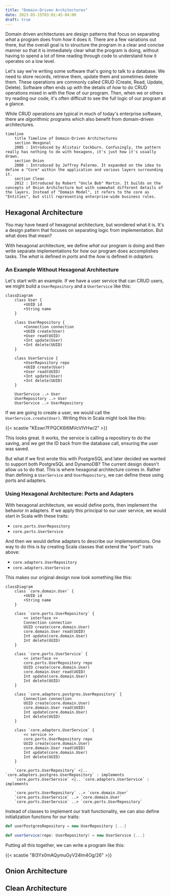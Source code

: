 ```yaml
---
title: "Domain-Driven Architectures"
date: 2023-05-15T03:01:45-04:00
draft: true
---
```


Domain driven architectures are design patterns that focus on separating *what* a program does from *how* it does it. There are a few variations out there, but the overall goal is to structure the program in a clear and concise manner so that it is immediately clear what the program is doing, without having to spend a lot of time reading through code to understand how it operates on a low level.

Let's say we're writing some software that's going to talk to a database. We need to store records, retrieve them, update them and sometimes delete them. These operations are commonly called CRUD (Create, Read, Update, Delete). Software often ends up with the details of *how* to do CRUD operations mixed in with the flow of our program. Then, when we or others try reading our code, it's often difficult to see the full logic of our program at a glance.

While CRUD operations are typical in much of today's enterprise software, there are *algorithmic* programs which also benefit from domain-driven architectures.

```mermaid
timeline
    title Timeline of Domain-Driven Architectures
    section Hexgonal
    2005 : Introduced by Alistair Cockburn. Confusingly, the pattern really has nothing to do with hexagons, it's just how it's usually drawn.
    section Onion
    2008 : Introduced by Jeffrey Palermo. It expanded on the idea to define a "Core" within the application and various layers surrounding it. 
    section Clean
    2012 : Introduced by Robert "Uncle Bob" Martin. It builds on the concepts of Onion Architecture but with somewhat different details of the layers. Instead of "Domain Model", it refers to the core as "Entities", but still representing enterprise-wide business rules.
```

## Hexagonal Architecture

You may have heard of hexagonal architecture, but wondered what it is. It's a design pattern that focuses on separating logic from implementation. But what does that mean?

With hexagonal architecture, we define *what* our program is doing and then write separate implementations for *how* our program does accomplishes tasks. The *what* is defined in *ports* and the *how* is defined in *adapters*.

### An Example Without Hexagonal Architecture

Let's start with an example. If we have a user service that can CRUD users, we might build a `UserRepository` and a `UserService` like this:

```mermaid
classDiagram
    class User {
        +UUID id
        +String name
    }

    class UserRepository {
        +Connection connection
        +UUID create(User)
        +User read(UUID)
        +Int update(User)
        +Int delete(UUID)
    }

    class UserService {
        +UserRepository repo
        +UUID create(User)
        +User read(UUID)
        +Int update(User)
        +Int delete(UUID)
    }

    UserService ..> User
    UserRepository ..> User
    UserService ..> UserRepository
```

If we are going to create a user, we would call the `UserService.create(User)`. Writing this in Scala might look like this:

{{< scastie "KEswr7FPQCK6l6MVcVIVHw/2" >}}

This looks great. It works, the service is calling a repository to do the saving, and we get the ID back from the database call, ensuring the user was saved.

But what if we first wrote this with PostgreSQL and later decided we wanted to support both PostgreSQL and DynamoDB? The current design doesn't allow us to do that. This is where hexagonal architecture comes in. Rather than defining a `UserService` and `UserRepository`, we can define these using ports and adapters.

### Using Hexagonal Architecture: Ports and Adapters

With hexagonal architecture, we would define ports, then implement the behavior in adapters. If we apply this principal to our user service, we would start in Scala with these traits:

- `core.ports.UserRepository`
- `core.ports.UserService`

And then we would define adapters to describe our implementations. One way to do this is by creating Scala classes that extend the "port" traits above:

- `core.adapters.UserRepository`
- `core.adapters.UserService`

This makes our original design now look something like this:

```mermaid
classDiagram
    class `core.domain.User` {
        +UUID id
        +String name
    }

    class `core.ports.UserRepository` {
        << interface >>
        Connection connection
        UUID create(core.domain.User)
        core.domain.User read(UUID)
        Int update(core.domain.User)
        Int delete(UUID)
    }

    class `core.ports.UserService` {
        << interface >>
        core.ports.UserRepository repo
        UUID create(core.domain.User)
        core.domain.User read(UUID)
        Int update(core.domain.User)
        Int delete(UUID)
    }

    class `core.adapters.postgres.UserRepository` {
        Connection connection
        UUID create(core.domain.User)
        core.domain.User read(UUID)
        Int update(core.domain.User)
        Int delete(UUID)
    }

    class `core.adapters.UserService` {
        << service >>
        core.ports.UserRepository repo
        UUID create(core.domain.User)
        core.domain.User read(UUID)
        Int update(core.domain.User)
        Int delete(UUID)
    }

    `core.ports.UserRepository` <|.. `core.adapters.postgres.UserRepository` : implements
    `core.ports.UserService` <|.. `core.adapters.UserService` : implements

    `core.ports.UserRepository` ..> `core.domain.User`
    `core.ports.UserService` ..> `core.domain.User`
    `core.ports.UserService` ..> `core.ports.UserRepository`
```

Instead of classes to implement our trait functionality, we can also define initialization functions for our traits:

```scala
def userPostgresRepository = new UserRepository {...}

def userService(repo: UserRepository) = new UserService {...}
```

Putting all this together, we can write a program like this:

{{< scastie "8I3Yx0mAQymuGyV24lm4Og/26" >}}

## Onion Architecture

## Clean Architecture
